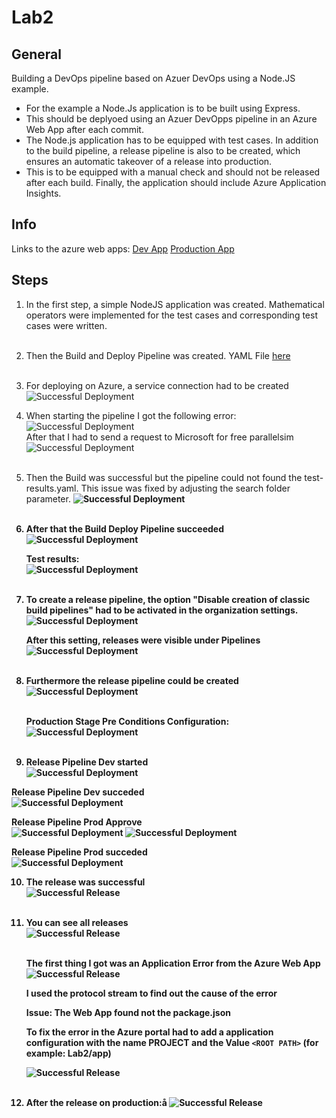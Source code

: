 # Lab2

## General

Building a DevOps pipeline based on Azuer DevOps using a Node.JS example.

- For the example a Node.Js application is to be built using Express. 
- This should be deplyoed using an Azuer DevOpps pipeline in an Azure Web App after each commit. 
- The Node.js application has to be equipped with test cases. In addition to the build pipeline, a release pipeline is also to be created, which ensures an automatic takeover of a release into production. 
- This is to be equipped with a manual check and should not be released after each build. Finally, the application should include Azure Application Insights.

## Info

Links to the azure web apps:
[Dev App](mfwebappnodejs-dev.azurewebsites.net)
[Production App](mfwebappnodejs-prod.azurewebsites.net)

## Steps


1. In the first step, a simple NodeJS application was created. Mathematical operators were implemented for the test cases and corresponding test cases were written. <br><br>

2. Then the Build and Deploy Pipeline was created. YAML File [here](../azure-pipelines.yml) <br><br>
   
3. For deploying on Azure, a service connection had to be created <br>
   ![Successful Deployment](../Lab2/img/service-connection-config.png) <br>

4. When starting the pipeline I got the following error: <br>
   ![Successful Deployment](../Lab2/img/pipeline-error.png) <br>
   After that I had to send a request to Microsoft for free parallelsim  <br>
   ![Successful Deployment](../Lab2/img/azure-pipeline-free-parallelism.png) <br><br>

5. Then the Build was successful but the pipeline could not found the test-results.yaml. This issue was fixed by adjusting the search folder parameter. <b>
   ![Successful Deployment](../Lab2/img/after-build-state.png) <br><br>

6. After that the Build Deploy Pipeline succeeded <br>
   ![Successful Deployment](../Lab2/img/successful-build-deploy.png) 

   Test results: <br>
   ![Successful Deployment](../Lab2/img/test-results.png) <br><br>

7. To create a release pipeline, the option "Disable creation of classic build pipelines" had to be activated in the organization settings. <br>
   ![Successful Deployment](../Lab2/img/release-pipeline-configuration.png) 
   
   After this setting, releases were visible under Pipelines <br>
   ![Successful Deployment](../Lab2/img/releases-option-pipeline.png) <br><br>

8. Furthermore the release pipeline could be created <br>
   ![Successful Deployment](../Lab2/img/release-pipeline-created.png) <br><br>

   Production Stage Pre Conditions Configuration: <br>
   ![Successful Deployment](../Lab2/img/release-pipeline-prod-pre-deployment-conditions.png) <br><br>

9.  Release Pipeline Dev started <br>
   ![Successful Deployment](../Lab2/img/release-pipeline-dev-started.png)

   Release Pipeline Dev succeded <br>
   ![Successful Deployment](../Lab2/img/release-pipeline-dev-succeded.png) 

   Release Pipeline Prod Approve <br>
   ![Successful Deployment](../Lab2/img/pipeline-pending-approval.png) 
   ![Successful Deployment](../Lab2/img/release-pipeline-prod-started.png) 

   Release Pipeline Prod succeded <br>
   ![Successful Deployment](../Lab2/img/release-pipeline-prod-succeded.png)

10. The release was successful <br>
   ![Successful Release](../Lab2/img/successful-release.png)<br><br>

11. You can see all releases <br>
   ![Successful Release](../Lab2/img/all-releases.png) <br><br>

      The first thing I got was an Application Error from the Azure Web App <br>
      ![Successful Release](../Lab2/img/application-error.png)

      I used the protocol stream to find out the cause of the error

      Issue: The Web App found not the package.json

      To fix the error in the Azure portal had to add a application configuration with the name **PROJECT** and the Value ```<ROOT PATH>``` (for example: Lab2/app)</ROOT> <br>

      ![Successful Release](../Lab2/img/web-app-configuration.png) <br><br>

12. After the release on production:å
    ![Successful Release](../Lab2/img/production-web-app.png) 